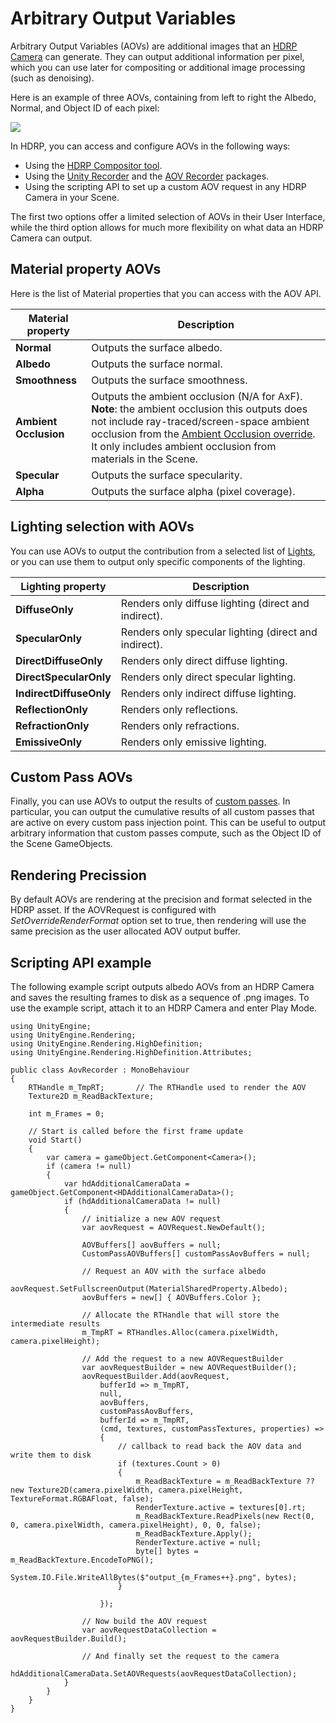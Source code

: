 # Arbitrary Output Variables

Arbitrary Output Variables (AOVs) are additional images that an [HDRP Camera](HDRP-Camera.md) can generate. They can output additional information per pixel, which you can use later for compositing or additional image processing (such as denoising).

Here is an example of three AOVs, containing from left to right the Albedo, Normal, and Object ID of each pixel:

![](Images/aov_example.png)

In HDRP, you can access and configure AOVs in the following ways:
- Using the [HDRP Compositor tool](Compositor-Main.md).
- Using the [Unity Recorder](https://docs.unity3d.com/Packages/com.unity.recorder@latest/index.html) and the [AOV Recorder](https://docs.unity3d.com/Packages/com.unity.aovrecorder@latest/index.html) packages.
- Using the scripting API to set up a custom AOV request in any HDRP Camera in your Scene.

The first two options offer a limited selection of AOVs in their User Interface, while the third option allows for much more flexibility on what data an HDRP Camera can output.

## Material property AOVs
Here is the list of Material properties that you can access with the AOV API.

| Material property | Description               |
|-------------------|---------------------------|
| **Normal**        | Outputs the surface albedo. |
| **Albedo**        | Outputs the surface normal. |
| **Smoothness**    | Outputs the surface smoothness. |
| **Ambient Occlusion** | Outputs the ambient occlusion (N/A for AxF). **Note**: the ambient occlusion this outputs does not include ray-traced/screen-space ambient occlusion from the [Ambient Occlusion override](Override-Ambient-Occlusion.md). It only includes ambient occlusion from materials in the Scene. |
| **Specular**      | Outputs the surface specularity. |
| **Alpha**         | Outputs the surface alpha (pixel coverage). |

## Lighting selection with AOVs
You can use AOVs to output the contribution from a selected list of [Lights](Light-Component.md), or you can use them to output only specific components of the lighting.

| Lighting property | Description               |
|-------------------|---------------------------|
| **DiffuseOnly**    | Renders only diffuse lighting (direct and indirect). |
| **SpecularOnly**   | Renders only specular lighting (direct and indirect). |
| **DirectDiffuseOnly** | Renders only direct diffuse lighting. |
| **DirectSpecularOnly** | Renders only direct specular lighting. |
| **IndirectDiffuseOnly** | Renders only indirect diffuse lighting. |
| **ReflectionOnly** | Renders only reflections. |
| **RefractionOnly** | Renders only refractions. |
| **EmissiveOnly** | Renders only emissive lighting. |

## Custom Pass AOVs
Finally, you can use AOVs to output the results of [custom passes](Custom-Pass.md). In particular, you can output the cumulative results of all custom passes that are active on every custom pass injection point. This can be useful to output arbitrary information that custom passes compute, such as the Object ID of the Scene GameObjects.

## Rendering Precission
By default AOVs are rendering at the precision and format selected in the HDRP asset. If the  AOVRequest is configured with *SetOverrideRenderFormat* option set to true, then rendering will use the same precision as the user allocated AOV output buffer.

## Scripting API example
The following example script outputs albedo AOVs from an HDRP Camera and saves the resulting frames to disk as a sequence of .png images. To use the example script, attach it to an HDRP Camera and enter Play Mode.
```
using UnityEngine;
using UnityEngine.Rendering;
using UnityEngine.Rendering.HighDefinition;
using UnityEngine.Rendering.HighDefinition.Attributes;

public class AovRecorder : MonoBehaviour
{
    RTHandle m_TmpRT;       // The RTHandle used to render the AOV
    Texture2D m_ReadBackTexture;

    int m_Frames = 0;

    // Start is called before the first frame update
    void Start()
    {
        var camera = gameObject.GetComponent<Camera>();
        if (camera != null)
        {
            var hdAdditionalCameraData = gameObject.GetComponent<HDAdditionalCameraData>();
            if (hdAdditionalCameraData != null)
            {
                // initialize a new AOV request
                var aovRequest = AOVRequest.NewDefault();

                AOVBuffers[] aovBuffers = null;
                CustomPassAOVBuffers[] customPassAovBuffers = null;

                // Request an AOV with the surface albedo
                aovRequest.SetFullscreenOutput(MaterialSharedProperty.Albedo);
                aovBuffers = new[] { AOVBuffers.Color };

                // Allocate the RTHandle that will store the intermediate results
                m_TmpRT = RTHandles.Alloc(camera.pixelWidth, camera.pixelHeight);

                // Add the request to a new AOVRequestBuilder
                var aovRequestBuilder = new AOVRequestBuilder();
                aovRequestBuilder.Add(aovRequest,
                    bufferId => m_TmpRT,
                    null,
                    aovBuffers,
                    customPassAovBuffers,
                    bufferId => m_TmpRT,
                    (cmd, textures, customPassTextures, properties) =>
                    {
                        // callback to read back the AOV data and write them to disk
                        if (textures.Count > 0)
                        {
                            m_ReadBackTexture = m_ReadBackTexture ?? new Texture2D(camera.pixelWidth, camera.pixelHeight, TextureFormat.RGBAFloat, false);
                            RenderTexture.active = textures[0].rt;
                            m_ReadBackTexture.ReadPixels(new Rect(0, 0, camera.pixelWidth, camera.pixelHeight), 0, 0, false);
                            m_ReadBackTexture.Apply();
                            RenderTexture.active = null;
                            byte[] bytes = m_ReadBackTexture.EncodeToPNG();
                            System.IO.File.WriteAllBytes($"output_{m_Frames++}.png", bytes);
                        }

                    });

                // Now build the AOV request
                var aovRequestDataCollection = aovRequestBuilder.Build();

                // And finally set the request to the camera
                hdAdditionalCameraData.SetAOVRequests(aovRequestDataCollection);
            }
        }
    }
}

```
